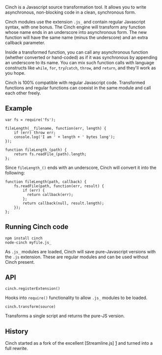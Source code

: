 Cinch is a Javascript source transformation tool.  It allows you to write asynchronous, non-blocking code in a clean, synchronous form.

Cinch modules use the extension `.js_` and contain regular Javascript syntax, with one bonus.  The Cinch engine will transform any function whose name ends in an underscore into asynchronous form.  The new function will have the same name (minus the underscore) and an extra callback parameter.

Inside a transformed function, you can call any asynchronous function (whether converted or hand-coded) as if it was synchronous by appending an underscore to its name.  You can mix such function calls with language constructs like `while`, `for`, `try`/`catch`, `throw`, and `return`, and they'll work as you hope.

Cinch is 100% compatible with regular Javascript code.  Transformed functions and regular functions can coexist in the same module and call each other freely.

Example
-------
    var fs = require('fs');

    fileLength(__filename, function(err, length) {
        if (err) throw err;
        console.log('I am ' + length + ' bytes long');
    });

    function fileLength_(path) {
        return fs.readFile_(path).length;
    };

Since `fileLength_()` ends with an underscore, Cinch will convert it into the following:

    function fileLength(path, callback) {
        fs.readFile(path, function(err, result) {
            if (err) {
              return callback(err);
            };
            return callback(null, result.length);
        });
    };

Running Cinch code
------------------
    npm install cinch
    node-cinch myfile.js_

As `.js_` modules are loaded, Cinch will save pure-Javascript versions with the `.js` extension.  These are regular modules and can be used without Cinch present.

API
---
`cinch.registerExtension()`

Hooks into `require()` functionality to allow `.js_` modules to be loaded.

`cinch.transform(source)`

Transforms a single script and returns the pure-JS version.

History
-------
Cinch started as a fork of the excellent [Streamline.js] [1] and turned into a full rewrite.

[1]: https://github.com/Sage/streamlinejs
